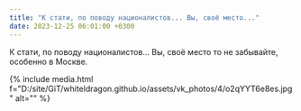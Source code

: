```yaml
---
title: "К стати, по поводу националистов... Вы, своё место..."
date: 2023-12-25 06:01:00 +0300
---
```


К стати, по поводу националистов... Вы, своё место то не забывайте, особенно в Москве.

{% include media.html f="D:/site/GiT/whiteldragon.github.io/assets/vk_photos/4/o2qYYT6e8es.jpg" alt="" %}
